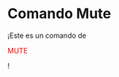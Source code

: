 # Comando Mute

<p>¡Este es un comando de <p class="mute-title">MUTE</p>!</p>

<style>
  .mute-title {
    color: red;
  } 
</style>
